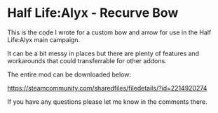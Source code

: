 # Half Life:Alyx - Recurve Bow

This is the code I wrote for a custom bow and arrow for use in the Half Life:Alyx main campaign.

It can be a bit messy in places but there are plenty of features and workarounds that could transferrable for other addons.

The entire mod can be downloaded below:

https://steamcommunity.com/sharedfiles/filedetails/?id=2214920274

If you have any questions please let me know in the comments there.
